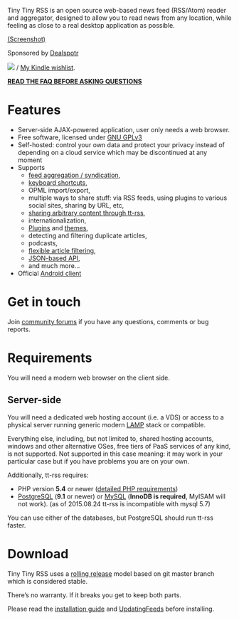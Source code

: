 Tiny Tiny RSS is an open source web-based news feed (RSS/Atom) reader
and aggregator, designed to allow you to read news from any location,
while feeling as close to a real desktop application as possible.

<a target="_blank" href="http://tt-rss.org/images/15.20/1.png">(Screenshot)</a>

Sponsored by [Dealspotr](http://dealspotr.com/)

<a href="https://tt-rss.org/donate.html"><img src="https://tt-rss.org/images/btn_donate_SM.gif"></a> / <a href="http://www.amazon.com/gp/registry/wishlist/1EEXIVLAAB4WG/ref=topnav_lists_1">My Kindle wishlist</a>.

**[READ THE FAQ BEFORE ASKING QUESTIONS](FAQ)**

Features
========

-   Server-side AJAX-powered application, user only needs a web browser.
-   Free software, licensed under [GNU
    GPLv3](http://www.gnu.org/copyleft/gpl.html)
-   Self-hosted: control your own data and protect your privacy instead
    of depending on a cloud service which may be discontinued at any
    moment
-   Supports
    -   [feed aggregation / syndication](GeneratedFeeds),
    -   [keyboard shortcuts](KeyboardShortcuts),
    -   OPML import/export,
    -   multiple ways to share stuff: via RSS feeds, using plugins to
        various social sites, sharing by URL, etc,
    -   [sharing arbitrary content through tt-rss](ShareAnything),
    -   internationalization,
    -   [Plugins](Plugins) and [themes](Themes),
    -   detecting and filtering duplicate articles,
    -   podcasts,
    -   [flexible article filtering](ContentFilters),
    -   [JSON-based API](ApiReference),
    -   and much more…
-   Official [Android client](https://tt-rss.org/gitlab/fox/tt-rss-android)

Get in touch
============

Join [community forums](http://tt-rss.org/forum) if you have any questions, comments or bug reports.

Requirements
============

You will need a modern web browser on the client side.

Server-side
-----------

You will need a dedicated web hosting account (i.e. a VDS) or access to
a physical server running generic modern [LAMP](http://en.wikipedia.org/wiki/LAMP_(software_bundle)) stack or
compatible.

Everything else, including, but not limited to, shared hosting accounts,
windows and other alternative OSes, free tiers of PaaS services of any
kind, is not supported. Not supported in this case meaning: it may work
in your particular case but if you have problems you are on your own.

Additionally, tt-rss requires:

-   PHP version **5.4** or newer ([detailed PHP requirements](PhpCompatibilityNotes))
-   [PostgreSQL](http://www.postgresql.org) (**9.1** or newer) or
    [MySQL](http://www.mysql.com) (**InnoDB is required**, MyISAM will
    not work). (as of 2015.08.24 tt-rss is incompatible with mysql 5.7)

You can use either of the databases, but PostgreSQL should run tt-rss
faster.

Download
========

Tiny Tiny RSS uses a [rolling release](http://tt-rss.org/forum/viewtopic.php?f=10&t=3262) model based on git master branch which is considered stable.

There’s no warranty. If it breaks you get to keep both parts.

Please read the [installation guide](InstallationNotes) and [UpdatingFeeds](UpdatingFeeds) before installing.
